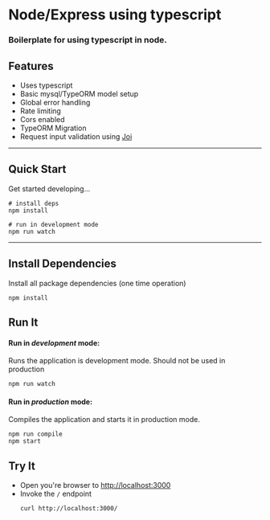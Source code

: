 # Node/Express using typescript

### Boilerplate for using typescript in node. 

## Features
* Uses typescript
* Basic mysql/TypeORM model setup
* Global error handling
* Rate limiting
* Cors enabled
* TypeORM Migration
* Request input validation using [Joi](https://github.com/hapijs/joi)
_ _ _ _

## Quick Start

Get started developing...

```shell
# install deps
npm install

# run in development mode
npm run watch

```

---

## Install Dependencies

Install all package dependencies (one time operation)

```shell
npm install
```

## Run It
#### Run in *development* mode:
Runs the application is development mode. Should not be used in production

```shell
npm run watch
```


#### Run in *production* mode:

Compiles the application and starts it in production mode.

```shell
npm run compile
npm start
```


## Try It
* Open you're browser to [http://localhost:3000](http://localhost:3000)
* Invoke the `/` endpoint 
  ```shell
  curl http://localhost:3000/
  ```
